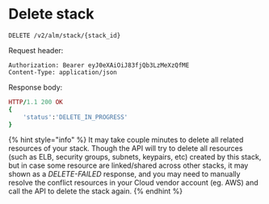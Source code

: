 # Delete stack

```text
DELETE /v2/alm/stack/{stack_id}
```

Request header:

```text
Authorization: Bearer eyJ0eXAiOiJ83fjQb3LzMeXzQfME
Content-Type: application/json
```

Response body:

```ruby
HTTP/1.1 200 OK
{   
    'status':'DELETE_IN_PROGRESS'
}
```

{% hint style="info" %}
It may take couple minutes to delete all related resources of your stack. Though the API will try to delete all resources \(such as ELB, security groups, subnets, keypairs, etc\) created by this stack, but in case some resource are linked/shared across other stacks, it may shown as a _DELETE-FAILED_ response, and you may need to manually resolve the conflict resources in your Cloud vendor account \(eg. AWS\) and call the API to delete the stack again.
{% endhint %}

